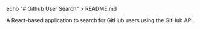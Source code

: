
echo "# Github User Search" > README.md


A React-based application to search for GitHub users using the GitHub API.
